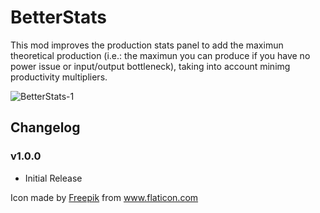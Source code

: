 # BetterStats

This mod improves the production stats panel to add the maximun theoretical production (i.e.: the maximun you can produce if you have no power issue or input/output bottleneck), taking into account minimg productivity multipliers.

![BetterStats-1](https://github.com/DysonSphereMod/QOL/blob/master/BetterStats/screenshot.jpg?raw=true)

## Changelog

### v1.0.0

-   Initial Release

<div>Icon made by <a href="https://www.freepik.com" title="Freepik">Freepik</a> from <a href="https://www.flaticon.com/" title="Flaticon">www.flaticon.com</a></div>
